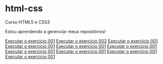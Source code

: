 # html-css
 Curso HTML5 e CSS3

Estou aprendendo a gerenciar meus repositórios!

<a href="https://homeromedeiros.github.io/html-css/exercicios/ex001/">Executar o exercício 001</a>
<a href="https://homeromedeiros.github.io/html-css/exercicios/ex002/">Executar o exercício 002</a>
<a href="https://homeromedeiros.github.io/html-css/exercicios/ex001/">Executar o exercício 001</a>
<a href="https://homeromedeiros.github.io/html-css/exercicios/ex001/">Executar o exercício 001</a>
<a href="https://homeromedeiros.github.io/html-css/exercicios/ex001/">Executar o exercício 001</a>
<a href="https://homeromedeiros.github.io/html-css/exercicios/ex001/">Executar o exercício 001</a>
<a href="https://homeromedeiros.github.io/html-css/exercicios/ex001/">Executar o exercício 001</a>
<a href="https://homeromedeiros.github.io/html-css/exercicios/ex001/">Executar o exercício 001</a>
<a href="https://homeromedeiros.github.io/html-css/exercicios/ex001/">Executar o exercício 001</a>
<a href="https://homeromedeiros.github.io/html-css/exercicios/ex001/">Executar o exercício 001</a>

